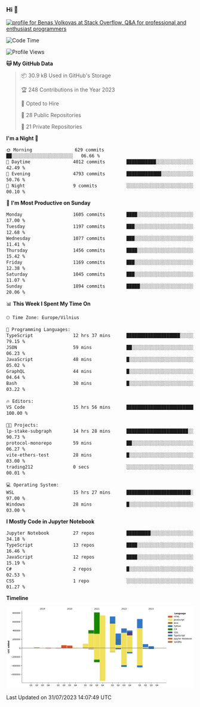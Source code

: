 ### Hi 👋
<a href="https://stackoverflow.com/users/14954249/benas-volkovas"><img src="https://stackoverflow.com/users/flair/14954249.png?theme=dark" width="208" height="58" alt="profile for Benas Volkovas at Stack Overflow, Q&amp;A for professional and enthusiast programmers" title="profile for Benas Volkovas at Stack Overflow, Q&amp;A for professional and enthusiast programmers"></a>

<!--START_SECTION:waka-->
![Code Time](http://img.shields.io/badge/Code%20Time-1%2C523%20hrs%2019%20mins-blue)

![Profile Views](http://img.shields.io/badge/Profile%20Views-0-blue)

**🐱 My GitHub Data** 

> 📦 30.9 kB Used in GitHub's Storage 
 > 
> 🏆 248 Contributions in the Year 2023
 > 
> 💼 Opted to Hire
 > 
> 📜 28 Public Repositories 
 > 
> 🔑 21 Private Repositories 
 > 
**I'm a Night 🦉** 

```text
🌞 Morning                629 commits         ██░░░░░░░░░░░░░░░░░░░░░░░   06.66 % 
🌆 Daytime                4012 commits        ███████████░░░░░░░░░░░░░░   42.49 % 
🌃 Evening                4793 commits        █████████████░░░░░░░░░░░░   50.76 % 
🌙 Night                  9 commits           ░░░░░░░░░░░░░░░░░░░░░░░░░   00.10 % 
```
📅 **I'm Most Productive on Sunday** 

```text
Monday                   1605 commits        ████░░░░░░░░░░░░░░░░░░░░░   17.00 % 
Tuesday                  1197 commits        ███░░░░░░░░░░░░░░░░░░░░░░   12.68 % 
Wednesday                1077 commits        ███░░░░░░░░░░░░░░░░░░░░░░   11.41 % 
Thursday                 1456 commits        ████░░░░░░░░░░░░░░░░░░░░░   15.42 % 
Friday                   1169 commits        ███░░░░░░░░░░░░░░░░░░░░░░   12.38 % 
Saturday                 1045 commits        ███░░░░░░░░░░░░░░░░░░░░░░   11.07 % 
Sunday                   1894 commits        █████░░░░░░░░░░░░░░░░░░░░   20.06 % 
```


📊 **This Week I Spent My Time On** 

```text
🕑︎ Time Zone: Europe/Vilnius

💬 Programming Languages: 
TypeScript               12 hrs 37 mins      ████████████████████░░░░░   79.15 % 
JSON                     59 mins             ██░░░░░░░░░░░░░░░░░░░░░░░   06.23 % 
JavaScript               48 mins             █░░░░░░░░░░░░░░░░░░░░░░░░   05.02 % 
GraphQL                  44 mins             █░░░░░░░░░░░░░░░░░░░░░░░░   04.64 % 
Bash                     30 mins             █░░░░░░░░░░░░░░░░░░░░░░░░   03.22 % 

🔥 Editors: 
VS Code                  15 hrs 56 mins      █████████████████████████   100.00 % 

🐱‍💻 Projects: 
lp-stake-subgraph        14 hrs 28 mins      ███████████████████████░░   90.73 % 
protocol-monorepo        59 mins             ██░░░░░░░░░░░░░░░░░░░░░░░   06.27 % 
vite-ethers-test         28 mins             █░░░░░░░░░░░░░░░░░░░░░░░░   03.00 % 
trading212               0 secs              ░░░░░░░░░░░░░░░░░░░░░░░░░   00.01 % 

💻 Operating System: 
WSL                      15 hrs 27 mins      ████████████████████████░   97.00 % 
Windows                  28 mins             █░░░░░░░░░░░░░░░░░░░░░░░░   03.00 % 
```

**I Mostly Code in Jupyter Notebook** 

```text
Jupyter Notebook         27 repos            █████████░░░░░░░░░░░░░░░░   34.18 % 
TypeScript               13 repos            ████░░░░░░░░░░░░░░░░░░░░░   16.46 % 
JavaScript               12 repos            ████░░░░░░░░░░░░░░░░░░░░░   15.19 % 
C#                       2 repos             █░░░░░░░░░░░░░░░░░░░░░░░░   02.53 % 
CSS                      1 repo              ░░░░░░░░░░░░░░░░░░░░░░░░░   01.27 % 
```



**Timeline**

![Lines of Code chart](https://raw.githubusercontent.com/BenasVolkovas/BenasVolkovas/main/assets/bar_graph.png)


 Last Updated on 31/07/2023 14:07:49 UTC
<!--END_SECTION:waka-->
